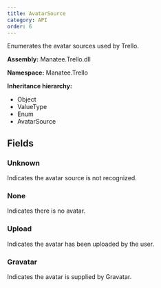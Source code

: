 ```yaml
---
title: AvatarSource
category: API
order: 6
---
```


Enumerates the avatar sources used by Trello.

**Assembly:** Manatee.Trello.dll

**Namespace:** Manatee.Trello

**Inheritance hierarchy:**

- Object
- ValueType
- Enum
- AvatarSource

## Fields

### Unknown

Indicates the avatar source is not recognized.

### None

Indicates there is no avatar.

### Upload

Indicates the avatar has been uploaded by the user.

### Gravatar

Indicates the avatar is supplied by Gravatar.

